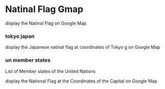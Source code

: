 Natinal Flag Gmap
===============

display the Natinal Flag on Google Map

### tokyo japan

display the Japanese natinal flag at coordinates of Tokyo g on Google Map

### un member states

List of Member states of the United Nations

display the National Flag at the Coordinates of the Capital on Google Map
